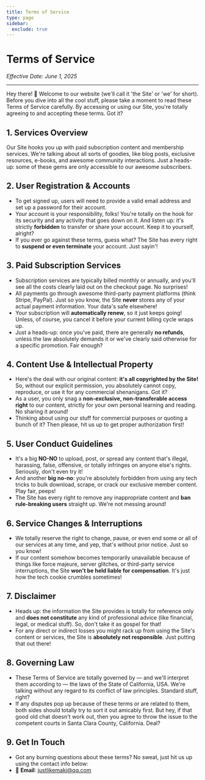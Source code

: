 ```yaml
---
title: Terms of Service
type: page
sidebar:
  exclude: true
---
```

# Terms of Service

*Effective Date: June 1, 2025*

---

Hey there! 👋 Welcome to our website (we'll call it 'the Site' or 'we' for short). Before you dive into all the cool stuff, please take a moment to read these Terms of Service carefully. By accessing or using our Site, you're totally agreeing to and accepting these terms. Got it?

## 1. Services Overview
Our Site hooks you up with paid subscription content and membership services. We're talking about all sorts of goodies, like blog posts, exclusive resources, e-books, and awesome community interactions. Just a heads-up: some of these gems are only accessible to our awesome subscribers.

## 2. User Registration & Accounts
*   To get signed up, users will need to provide a valid email address and set up a password for their account.
*   Your account is your responsibility, folks! You're totally on the hook for its security and any activity that goes down on it. And listen up: it's strictly **forbidden** to transfer or share your account. Keep it to yourself, alright?
*   If you ever go against these terms, guess what? The Site has every right to **suspend or even terminate** your account. Just sayin'!

## 3. Paid Subscription Services
*   Subscription services are typically billed monthly or annually, and you'll see all the costs clearly laid out on the checkout page. No surprises!
*   All payments go through awesome third-party payment platforms (think Stripe, PayPal). Just so you know, the Site **never** stores any of your actual payment information. Your data's safe elsewhere!
*   Your subscription will **automatically renew**, so it just keeps going! Unless, of course, you cancel it before your current billing cycle wraps up.
*   Just a heads-up: once you've paid, there are generally **no refunds**, unless the law absolutely demands it or we've clearly said otherwise for a specific promotion. Fair enough?

## 4. Content Use & Intellectual Property
*   Here's the deal with our original content: **it's all copyrighted by the Site!** So, without our explicit permission, you absolutely cannot copy, reproduce, or use it for any commercial shenanigans. Got it?
*   As a user, you only snag a **non-exclusive, non-transferable access right** to our content, strictly for your own personal learning and reading. No sharing it around!
*   Thinking about using our stuff for commercial purposes or quoting a bunch of it? Then please, hit us up to get proper authorization first!

## 5. User Conduct Guidelines
*   It's a big **NO-NO** to upload, post, or spread any content that's illegal, harassing, false, offensive, or totally infringes on anyone else's rights. Seriously, don't even try it!
*   And another **big no-no**: you're absolutely forbidden from using any tech tricks to bulk download, scrape, or crack our exclusive member content. Play fair, peeps!
*   The Site has every right to remove any inappropriate content and **ban rule-breaking users** straight up. We're not messing around!

## 6. Service Changes & Interruptions
*   We totally reserve the right to change, pause, or even end some or all of our services at any time, and yep, that's without prior notice. Just so you know!
*   If our content somehow becomes temporarily unavailable because of things like force majeure, server glitches, or third-party service interruptions, the Site **won't be held liable for compensation**. It's just how the tech cookie crumbles sometimes!

## 7. Disclaimer
*   Heads up: the information the Site provides is totally for reference only and **does not constitute** any kind of professional advice (like financial, legal, or medical stuff). So, don't take it as gospel for that!
*   For any direct or indirect losses you might rack up from using the Site's content or services, the Site is **absolutely not responsible**. Just putting that out there!

## 8. Governing Law
*   These Terms of Service are totally governed by — and we'll interpret them according to — the laws of the State of California, USA. We're talking without any regard to its conflict of law principles. Standard stuff, right?
*   If any disputes pop up because of these terms or are related to them, both sides should totally try to sort it out amicably first. But hey, if that good old chat doesn't work out, then you agree to throw the issue to the competent courts in Santa Clara County, California. Deal?

## 9. Get In Touch
*   Got any burning questions about these terms? No sweat, just hit us up using the contact info below:
*   📧 **Email**: [justlikemaki@qq.com](mailto:justlikemaki@qq.com)